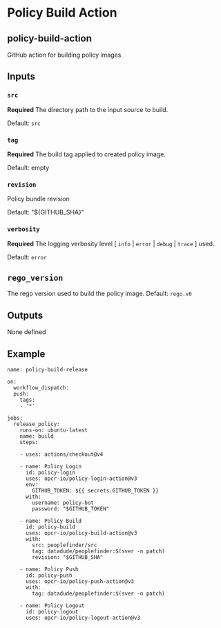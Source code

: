 # Policy Build Action

## policy-build-action

GitHub action for building policy images


## Inputs

### `src`

**Required** The directory path to the input source to build.

Default: `src`

### `tag`

**Required** The build tag applied to created policy image.

Default: empty

### `revision`

Policy bundle revision

Default: "${GITHUB_SHA}"

### `verbosity`

**Required** The logging verbosity level [ `info` | `error` | `debug` | `trace` ] used.

Default: `error`

## `rego_version`

The rego version used to build the policy image.
Default: `rego.v0`

## Outputs

None defined


## Example

```
name: policy-build-release

on:
  workflow_dispatch:
  push:
    tags:
    - '*'

jobs:
  release_policy:
    runs-on: ubuntu-latest
    name: build
    steps:

    - uses: actions/checkout@v4

    - name: Policy Login
      id: policy-login
      uses: opcr-io/policy-login-action@v3
      env:
        GITHUB_TOKEN: ${{ secrets.GITHUB_TOKEN }}
      with:
        username: policy-bot
        password: "$GITHUB_TOKEN"

    - name: Policy Build
      id: policy-build
      uses: opcr-io/policy-build-action@v3
      with:
        src: peoplefinder/src
        tag: datadude/peoplefinder:$(sver -n patch)
        revision: "$GITHUB_SHA"

    - name: Policy Push
      id: policy-push
      uses: opcr-io/policy-push-action@v3
      with:
        tag: datadude/peoplefinder:$(sver -n patch)

    - name: Policy Logout
      id: policy-logout
      uses: opcr-io/policy-logout-action@v3

```
